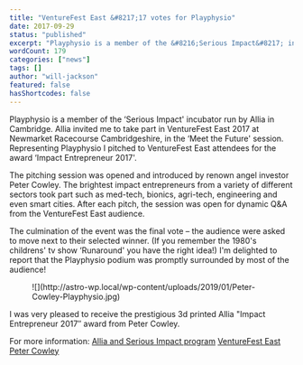 ```yaml
---
title: "VentureFest East &#8217;17 votes for Playphysio"
date: 2017-09-29
status: "published"
excerpt: "Playphysio is a member of the &#8216;Serious Impact&#8217; incubator run by Allia in Cambridge. Allia invited me to take part in VentureFest East 2017 at Newmarket Racecourse Cambridgeshire, in the &#8216;Meet the Future&#8217; session. Representing Playphysio I pitched to VentureFest East attendees for the award &#8216;Impact Entrepreneur 2017&#8217;."
wordCount: 179
categories: ["news"]
tags: []
author: "will-jackson"
featured: false
hasShortcodes: false
---
```


Playphysio is a member of the &#8216;Serious Impact' incubator run by Allia in Cambridge. Allia invited me to take part in VentureFest East 2017 at Newmarket Racecourse Cambridgeshire,  in the &#8216;Meet the Future' session. Representing Playphysio I pitched to VentureFest East attendees for the award &#8216;Impact Entrepreneur 2017'.

The pitching session was opened and introduced by renown angel investor Peter Cowley. The brightest impact entrepreneurs from a variety of different sectors took part such as med-tech, bionics, agri-tech, engineering and even smart cities. After each pitch, the session was open for dynamic Q&A from the VentureFest East audience.

The culmination of the event was the final vote – the audience were asked to move next to their selected winner. (If you remember the 1980's childrens' tv show &#8216;Runaround' you have the right idea!) I'm delighted to report that the Playphysio podium was promptly surrounded by most of the audience!

<figure >![](http://astro-wp.local/wp-content/uploads/2019/01/Peter-Cowley-Playphysio.jpg)</figure>

I was very pleased to receive the prestigious 3d printed Allia "Impact Entrepreneur 2017&#8243; award from Peter Cowley.

For more information: 
[Allia and Serious Impact program](https://seriousimpact.co.uk/)
[VentureFest East](https://allia.org.uk/latest-news/2017/09/28/entrepreneurs-make-serious-impact-at-venturefest-east/)
[Peter Cowley](https://www.petercowley.org/)